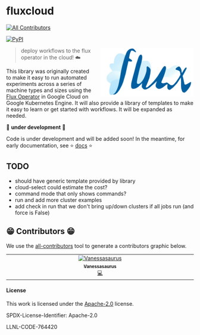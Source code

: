 # fluxcloud

<!-- ALL-CONTRIBUTORS-BADGE:START - Do not remove or modify this section -->
[![All Contributors](https://img.shields.io/badge/all_contributors-1-orange.svg?style=flat-square)](#contributors-)
<!-- ALL-CONTRIBUTORS-BADGE:END -->
[![PyPI](https://img.shields.io/pypi/v/flux-cloud)](https://pypi.org/project/flux-cloud/)

<a target="_blank" rel="noopener noreferrer" href="https://github.com/converged-computing/flux-cloud/blob/main/docs/images/logo-transparent.png">
    <img align="right" style="width: 250px; float: right; padding-left: 20px;" src="https://github.com/converged-computing/flux-cloud/raw/main/docs/images/logo-transparent.png" alt="fluxcloud Logo">
</a>

> deploy workflows to the flux operator in the cloud! ☁️

This library was originally created to make it easy to run automated experiments across
a series of machine types and sizes using the [Flux Operator](https://github.com/flux-framework-flux-operator)
in Google Cloud on Google Kubernetes Engine. It will also provide a library
of templates to make it easy to learn or get started with workflows.
It will be expanded as needed.

🚧️ **under development** 🚧️

Code is under development and will be added soon! In the meantime, for early documentation, see ⭐️ [docs](docs) ⭐️

## TODO

 - should have generic template provided by library
 - cloud-select could estimate the cost?
 - command mode that only shows commands?
 - run and add more cluster examples
 - add check in run that we don't bring up/down clusters if all jobs run (and force is False)

## 😁️ Contributors 😁️

We use the [all-contributors](https://github.com/all-contributors/all-contributors)
tool to generate a contributors graphic below.

<!-- ALL-CONTRIBUTORS-LIST:START - Do not remove or modify this section -->
<!-- prettier-ignore-start -->
<!-- markdownlint-disable -->
<table>
  <tbody>
    <tr>
      <td align="center" valign="top" width="14.28%"><a href="https://vsoch.github.io"><img src="https://avatars.githubusercontent.com/u/814322?v=4?s=100" width="100px;" alt="Vanessasaurus"/><br /><sub><b>Vanessasaurus</b></sub></a><br /><a href="https://github.com/converged-computing/flux-cloud/commits?author=vsoch" title="Code">💻</a></td>
    </tr>
  </tbody>
</table>

<!-- markdownlint-restore -->
<!-- prettier-ignore-end -->

<!-- ALL-CONTRIBUTORS-LIST:END -->

#### License

This work is licensed under the [Apache-2.0](https://github.com/converged-computing/flux-cloud/blob/main/LICENSE) license.

SPDX-License-Identifier: Apache-2.0

LLNL-CODE-764420
